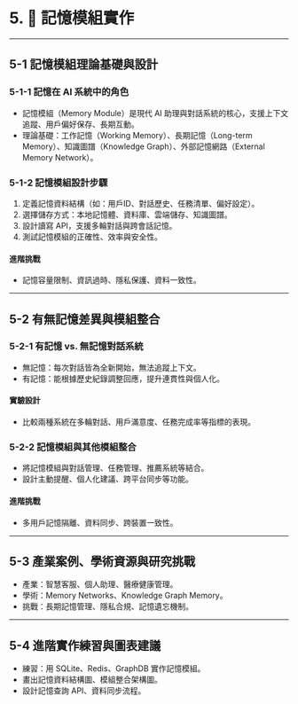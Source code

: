 # 5. 🧠 記憶模組實作

---

## 5-1 記憶模組理論基礎與設計

### 5-1-1 記憶在 AI 系統中的角色
- 記憶模組（Memory Module）是現代 AI 助理與對話系統的核心，支援上下文追蹤、用戶偏好保存、長期互動。
- 理論基礎：工作記憶（Working Memory）、長期記憶（Long-term Memory）、知識圖譜（Knowledge Graph）、外部記憶網路（External Memory Network）。

### 5-1-2 記憶模組設計步驟
1. 定義記憶資料結構（如：用戶ID、對話歷史、任務清單、偏好設定）。
2. 選擇儲存方式：本地記憶體、資料庫、雲端儲存、知識圖譜。
3. 設計讀寫 API，支援多輪對話與跨會話記憶。
4. 測試記憶模組的正確性、效率與安全性。

#### 進階挑戰
- 記憶容量限制、資訊過時、隱私保護、資料一致性。

---

## 5-2 有無記憶差異與模組整合

### 5-2-1 有記憶 vs. 無記憶對話系統
- 無記憶：每次對話皆為全新開始，無法追蹤上下文。
- 有記憶：能根據歷史紀錄調整回應，提升連貫性與個人化。

#### 實驗設計
- 比較兩種系統在多輪對話、用戶滿意度、任務完成率等指標的表現。

### 5-2-2 記憶模組與其他模組整合
- 將記憶模組與對話管理、任務管理、推薦系統等結合。
- 設計主動提醒、個人化建議、跨平台同步等功能。

#### 進階挑戰
- 多用戶記憶隔離、資料同步、跨裝置一致性。

---

## 5-3 產業案例、學術資源與研究挑戰
- 產業：智慧客服、個人助理、醫療健康管理。
- 學術：Memory Networks、Knowledge Graph Memory。
- 挑戰：長期記憶管理、隱私合規、記憶遺忘機制。

---

## 5-4 進階實作練習與圖表建議
- 練習：用 SQLite、Redis、GraphDB 實作記憶模組。
- 畫出記憶資料結構圖、模組整合架構圖。
- 設計記憶查詢 API、資料同步流程。
